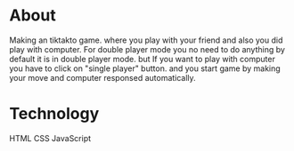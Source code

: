 # About
Making an tiktakto game. where you play with your friend and also you did play with computer.
For double player mode you no need to do anything by default it is in double player mode.
but If you want to play with computer you have to click on "single player" button. and you start game by making your move and computer responsed automatically.

# Technology
HTML CSS JavaScript